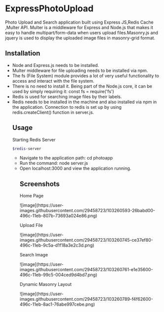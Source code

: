 # ExpressPhotoUpload
Photo Upload and Search application built using Express JS,Redis Cache ,Multer API. Multer is a middleware for Express and Node.js that makes it easy to handle multipart/form-data when users upload files.Masonry.js and jquery is used to display the uploaded image files in masonry-grid format.

## Installation
<ul>
  <li>Node and Express.js needs to be installed.</li>
  <li>Multer middleware for file uploading needs to be installed via npm.</li>
  <li>The fs (File System) module provides a lot of very useful functionality to access and interact with the file system.</li>
  <li>There is no need to install it. Being part of the Node.js core, it can be used by simply requiring it: const fs = require('fs')</li>
  <li>Redis is used for searching image files by their labels.</li>
  <li>Redis needs to be installed in the machine and also installed via npm in the application. Connection to redis is set up by using redis.createClient() function       in server.js.</li>


## Usage
Starting Redis Server 
```bash
$redis-server
```

<ul>
<li>Navigate to the application path: cd photoapp</li>
<li>Run the command: node server.js</li>
<li>Open localhost:3000 and view the application running.</li>


## Screenshots
<p>Home Page</p>
![image](https://user-images.githubusercontent.com/29458723/103260593-26babd00-496c-11eb-807b-73693a024e86.png)

<p> Upload File </p>
![image](https://user-images.githubusercontent.com/29458723/103260745-ce37ef80-496c-11eb-9c5a-d1f18a3e2c3d.png)

<p>Search Image </p>
![image](https://user-images.githubusercontent.com/29458723/103260761-e1e35600-496c-11eb-99c5-004ced9d4bd7.png)

<p>Dynamic Masonry Layout</p>
![image](https://user-images.githubusercontent.com/29458723/103260789-f4f62600-496c-11eb-8ac1-76abe997cebe.png)

